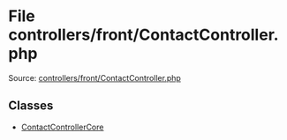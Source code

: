 File controllers/front/ContactController.php
=========

Source: [controllers/front/ContactController.php](https://github.com/PrestaShop/PrestaShop/blob/1.5.3.0/controllers/front/ContactController.php)


Classes
-------

* [ContactControllerCore](class.ContactControllerCore.md)

